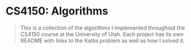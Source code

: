 # CS4150: Algorithms

> This is a collection of the algorithms I implemented throughout the CS4150 course at the University of Utah. Each project has its own README with links to the Kattis problem as well as how I solved it.
